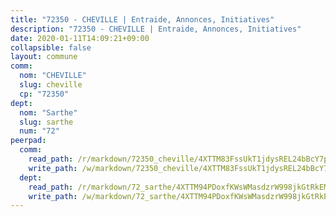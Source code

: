 ```yaml
---
title: "72350 - CHEVILLE | Entraide, Annonces, Initiatives"
description: "72350 - CHEVILLE | Entraide, Annonces, Initiatives"
date: 2020-01-11T14:09:21+09:00
collapsible: false
layout: commune
comm:
  nom: "CHEVILLE"
  slug: cheville
  cp: "72350"
dept:
  nom: "Sarthe"
  slug: sarthe
  num: "72"
peerpad:
  comm:
    read_path: /r/markdown/72350_cheville/4XTTM83FssUkT1jdysREL24bBcY7pUqxvyQbuaPQCH1j6E9q5
    write_path: /w/markdown/72350_cheville/4XTTM83FssUkT1jdysREL24bBcY7pUqxvyQbuaPQCH1j6E9q5-K3TgUwtbkvUhKddtNKgq7e1qnVRuGkinioc9AXtQuWsmfY2n9n46UQ8Dx7wY6ub6t2mc5YNWAKbJk7GvhyECZN58A8z9aS1S2HttxYJ43foRF18nE9iXmaA2xZ8D3S2N1SUdcwd5
  dept:
    read_path: /r/markdown/72_sarthe/4XTTM94PDoxfKWsWMasdzrW998jkGtRkEM3CSUC42xSpuJKZ5
    write_path: /w/markdown/72_sarthe/4XTTM94PDoxfKWsWMasdzrW998jkGtRkEM3CSUC42xSpuJKZ5-K3TgTpjFyG67yVeuXvSAfSYzY4Yx2FMtDhgpv5HM2EDBJRVMn95z33xx4XjRNYNVaVsBPQ1t4pG9MoyNqwTqa8mcnEUB8rK4BMVbvUhCtGWCPSFnDCaT8GJTyimDgsCirLN3zswh
---
```


